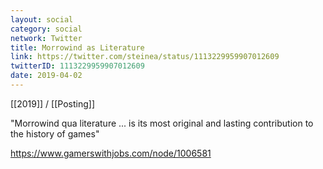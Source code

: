 ```yaml
---
layout: social
category: social
network: Twitter
title: Morrowind as Literature
link: https://twitter.com/steinea/status/1113229959907012609
twitterID: 1113229959907012609
date: 2019-04-02
---
```


[[2019]] / [[Posting]]

"Morrowind qua literature ... is its most original and lasting contribution to the history of games"

<https://www.gamerswithjobs.com/node/1006581>
